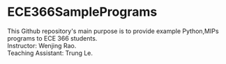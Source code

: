 # ECE366SamplePrograms
This Github repository's main purpose is to provide example Python,MIPs programs to ECE 366 students.  
Instructor: Wenjing Rao.  
Teaching Assistant: Trung Le.  
